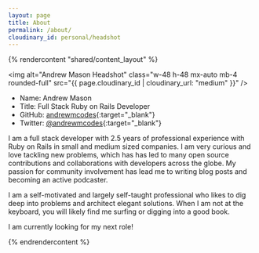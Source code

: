 ```yaml
---
layout: page
title: About
permalink: /about/
cloudinary_id: personal/headshot
---
```


{% rendercontent "shared/content_layout" %}


<img alt="Andrew Mason Headshot" class="w-48 h-48 mx-auto mb-4 rounded-full" src="{{ page.cloudinary_id | cloudinary_url: "medium" }}" />

- Name: Andrew Mason
- Title: Full Stack Ruby on Rails Developer
- GitHub: [andrewmcodes]({{site.data.social.github.url}}){:target="_blank"}
- Twitter: [@andrewmcodes]({{site.data.social.twitter.url}}){:target="_blank"}

I am a full stack developer with 2.5 years of professional experience with Ruby on Rails in small and medium sized companies. I am very curious and love tackling new problems, which has has led to many open source contributions and collaborations with developers across the globe. My passion for community involvement has lead me to writing blog posts and becoming an active podcaster.

I am a self-motivated and largely self-taught professional who likes to dig deep into problems and architect elegant solutions. When I am not at the keyboard, you will likely find me surfing or digging into a good book.

I am currently looking for my next role!

{% endrendercontent %}
